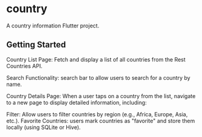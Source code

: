 # country

A country information Flutter project.

## Getting Started

Country List Page:
 Fetch and display a list of all countries from the Rest Countries API.

Search Functionality:
 search bar to allow users to search for a country by name.

Country Details Page:
 When a user taps on a country from the list, navigate to a new page to display detailed information, including:

Filter: Allow users to filter countries by region (e.g., Africa, Europe, Asia, etc.).
Favorite Countries:  users mark countries as "favorite" and store them locally (using SQLite or Hive).
